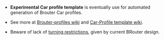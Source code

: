 
* **Experimental Car profile template** is eventually use for automated generation of Brouter Car profiles. 

* See more at [Brouter-profiles wiki](https://github.com/poutnikl/Brouter-profiles/wiki) and [Car-Profile template wiki](https://github.com/poutnikl/Car-Profile/wiki). 

* Beware of lack of [turning restrictions](https://github.com/poutnikl/Car-Profile/wiki/Turning-restrictions-issue), given by current BRouter design.


